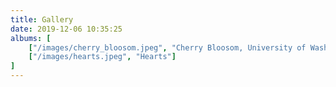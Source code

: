 ```yaml
---
title: Gallery
date: 2019-12-06 10:35:25
albums: [
    ["/images/cherry_bloosom.jpeg", "Cherry Bloosom, University of Washington, WA"],
    ["/images/hearts.jpeg", "Hearts"]
]
---
```

